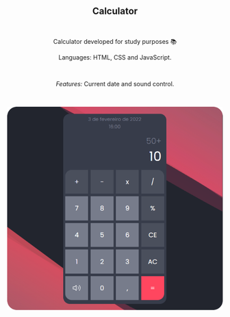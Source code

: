 <h2 align="center">Calculator</h2><br>
<p align="center">Calculator developed for study purposes 📚</p>
<p align="center">Languages: HTML, CSS and JavaScript.</p><br>
<p align="center"><i>Features:</i> Current date and sound control.</p><br>
<p align="center"><img src="https://github.com/Gabriel3atista/my-calculator/blob/main/img/calculator.png" /></p><br>
